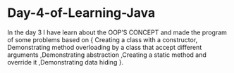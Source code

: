 # Day-4-of-Learning-Java
In the day 3 I have learn about the OOP’S CONCEPT and made the program of some problems based on { Creating a class with a constructor, Demonstrating method overloading by a class that accept different arguments ,Demonstrating abstraction ,Creating a static method and override it ,Demonstrating data hiding }.

